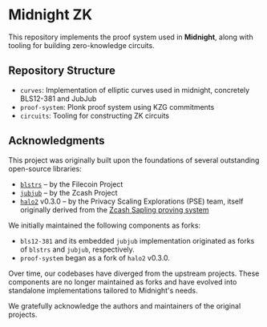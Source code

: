 # Midnight ZK

This repository implements the proof system used in **Midnight**, along with tooling for building zero-knowledge circuits.

## Repository Structure

- `curves`: Implementation of elliptic curves used in midnight, concretely BLS12-381 and JubJub
- `proof-system`: Plonk proof system using KZG commitments
- `circuits`: Tooling for constructing ZK circuits

## Acknowledgments

This project was originally built upon the foundations of several outstanding open-source libraries:

- [`blstrs`](https://github.com/filecoin-project/blstrs) – by the Filecoin Project
- [`jubjub`](https://github.com/zcash/jubjub) – by the Zcash Project
- [`halo2`](https://github.com/privacy-scaling-explorations/halo2) v0.3.0 – by the Privacy Scaling Explorations (PSE) team, itself originally derived from the [Zcash Sapling proving system](https://github.com/zcash/halo2)

We initially maintained the following components as forks:

- `bls12-381` and its embedded `jubjub` implementation originated as forks of `blstrs` and `jubjub`, respectively.
- `proof-system` began as a fork of `halo2` v0.3.0.

Over time, our codebases have diverged from the upstream projects. These components are no longer maintained as forks and have evolved into standalone implementations tailored to Midnight's needs.

We gratefully acknowledge the authors and maintainers of the original projects.
